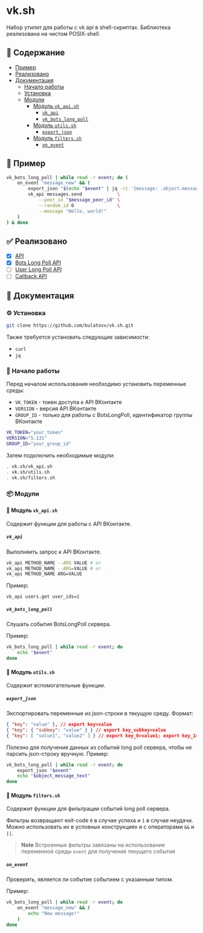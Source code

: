 # vk.sh

Набор утилит для работы с vk api в shell-скриптах. Библиотека реализована на чистом POSIX-shell.

## 📖 Содержание
- [Пример](#example)
- [Реализовано](#todo)
- [Документация](#docs)
  - [Начало работы](#getting-started)
  - [Установка](#installation)
  - [Модули](#modules)
    - [Модуль `vk_api.sh`](#vk_api_module)
      - [`vk_api`](#vk_api)
      - [`vk_bots_long_poll`](#vk_bots_long_poll)
    - [Модуль `utils.sh`](#utils)
      - [`export_json`](#export_json)
    - [Модуль `filters.sh`](#filters)
      - [`on_event`](#on_event)


<a name="example"></a>
## 🚀 Пример
```sh
vk_bots_long_poll | while read -r event; do (
    on_event "message_new" && (
        export_json "$(echo "$event" | jq -rc '{message: .object.message}')"
        vk_api messages.send             \
            --peer_id "$message_peer_id" \
            --random_id 0                \
            --message "Hello, world!" 
    )
) & done
```

<a name="todo"></a>
## ✅ Реализовано 
- [x] [API](https://vk.com/dev/methods)
- [x] [Bots Long Poll API](https://vk.com/dev/bots_longpoll)
- [ ] [User Long Poll API](https://vk.com/dev/using_longpoll)
- [ ] [Callback API](https://vk.com/dev/callback_api)

<a name="docs"></a>
## 📖 Документация 

<a name="installation"></a>
### ⚙️ Установка
```sh
git clone https://github.com/bulatovv/vk.sh.git
```

Также требуется установить следующие зависимости:
+ `curl`
+ `jq`



<a name="getting-started"></a>
### 🏁 Начало работы 

Перед началом использования необходимо установить переменные среды:

- `VK_TOKEN` - токен доступа к API ВКонтакте
- `VERSION` - версия API ВКонтакте
- `GROUP_ID` - только для работы с BotsLongPoll, идентификатор группы ВКонтакте

```sh
VK_TOKEN="your_token"
VERSION="5.131"
GROUP_ID="your_group_id"
```

Затем подключить необходимые модули:
```sh
. vk.sh/vk_api.sh
. vk.sh/utils.sh
. vk.sh/filters.sh
```
<a name="modules"></a>
### 📦 Модули 

<a name="vk_api_module"></a>
#### 🔨 Модуль `vk_api.sh` 
Содержит функции для работы с API ВКонтакте.

<a name="vk_api"></a>
##### `vk_api`

Выполняить запрос к API ВКонтакте.

```sh
vk_api METHOD_NAME --ARG VALUE # or
vk_api METHOD_NAME --ARG=VALUE # or
vk_api METHOD_NAME ARG=VALUE
```


Пример:

```
vk_api users.get user_ids=1
```

<a name="vk_bots_long_poll"></a>
##### `vk_bots_long_poll`
Слушать события BotsLongPoll сервера.


Пример:
```sh
vk_bots_long_poll | while read -r event; do
    echo "$event"
done
```
<a name="utils"></a>
#### 🔨 Модуль `utils.sh` 
Содержит вспомогательные функции.
<a name="export_json"></a>
##### `export_json`

Экспортировать переменные из json-строки в текущую среду.
Формат:
```json
{ "key": "value" }, // export key=value
{ "key": { "subkey": "value" } } // export key_subkey=value
{ "key": [ "value1", "value2" ] } // export key_0=value1; export key_1=value2
```
Полезно для получения данных из событий long poll сервера, чтобы не парсить json-строку вручную.
Пример:
```sh
vk_bots_long_poll | while read -r event; do
    export_json "$event"
    echo "$object_message_text"
done
```

<a name="filters"></a>
#### 🔨 Модуль `filters.sh` 
Содержит функции для фильтрации событий long poll сервера.  

Фильтры возвращают exit-code `0` в случае успеха и `1` в случае неудачи.
Можно использовать их в условных конструкциях и с операторами `&&` и `||`.
> **Note**
> Встроенные фильтры завязаны на использование переменной среды `event` для получения текущего события

<a name="on_event"></a>
##### `on_event`
Проверить, является ли событие событием с указанным типом.  

Пример:
```sh
vk_bots_long_poll | while read -r event; do
    on_event "message_new" && (
        echo "New message!"
    )
done
```
